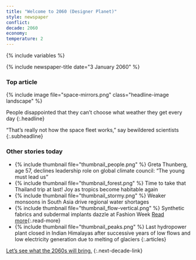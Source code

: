 ```yaml
---
title: "Welcome to 2060 (Designer Planet)"
style: newspaper
conflict: 
decade: 2060
economy: 
temperature: 2
---
```


{% include variables %}

{% include newspaper-title date="3 January 2060" %}

### Top article

{% include image file="space-mirrors.png" class="headline-image landscape" %}

People disappointed that they can’t choose what weather they get every day
{:.headline}

“That’s really not how the space fleet works,” say bewildered scientists
{:.subheadline}

### Other stories today

- {% include thumbnail file="thumbnail_people.png" %} Greta Thunberg, age 57, declines leadership role on global climate council: “The young must lead us”
- {% include thumbnail file="thumbnail_forest.png" %} Time to take that Thailand trip at last! Joy as tropics become habitable again
- {% include thumbnail file="thumbnail_stormy.png" %} Weaker monsoons in South Asia drive regional water shortages
- {% include thumbnail file="thumbnail_flow-vertical.png" %} Synthetic fabrics and subdermal implants dazzle at Fashion Week [Read more](story_fashion-week.html){:.read-more}
- {% include thumbnail file="thumbnail_peaks.png" %} Last hydropower plant closed in Indian Himalayas after successive years of low flows and low electricity generation due to melting of glaciers
{:.articles}

[Let’s see what the 2060s will bring.](chapter_hackers-attack-space-fleet.html)
{:.next-decade-link}
